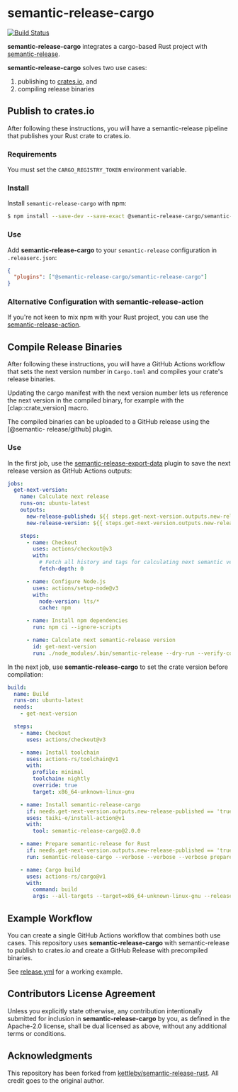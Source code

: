 # semantic-release-cargo

[![Build Status]](https://github.com/semantic-release-cargo/semantic-release-cargo/actions/workflows/release.yml)

[build status]: https://github.com/semantic-release-cargo/semantic-release-cargo/actions/workflows/release.yml/badge.svg?event=push

**semantic-release-cargo** integrates a cargo-based Rust project with [semantic-release].

**semantic-release-cargo** solves two use cases:

1. publishing to [crates.io], and
2. compiling release binaries

[crates.io]: https://crates.io/
[semantic-release]: https://github.com/semantic-release/semantic-release

## Publish to crates.io

After following these instructions, you will have a semantic-release pipeline that publishes
your Rust crate to crates.io.

### Requirements

You must set the `CARGO_REGISTRY_TOKEN` environment variable.

### Install

Install `semantic-release-cargo` with npm:

```bash
$ npm install --save-dev --save-exact @semantic-release-cargo/semantic-release-cargo
```

### Use

Add **semantic-release-cargo** to your `semantic-release` configuration in `.releaserc.json`:

```json
{
  "plugins": ["@semantic-release-cargo/semantic-release-cargo"]
}
```

### Alternative Configuration with semantic-release-action

If you're not keen to mix npm with your Rust project, you can use the [semantic-release-action].

[semantic-release-action]: https://github.com/cycjimmy/semantic-release-action

## Compile Release Binaries

After following these instructions, you will have a GitHub Actions workflow
that sets the next version number in `Cargo.toml` and compiles your crate's
release binaries.

Updating the cargo manifest with the next version number lets us reference
the next version in the compiled binary, for example with the [clap::crate_version]
macro.

The compiled binaries can be uploaded to a GitHub release using the [@semantic-
release/github] plugin.

[clap::crate-version]: https://docs.rs/clap/latest/clap/macro.crate_version.html
[@semantic-release/github]: https://github.com/semantic-release/github

### Use

In the first job, use the [semantic-release-export-data] plugin to save the
next release version as GitHub Actions outputs:

```yaml
jobs:
  get-next-version:
    name: Calculate next release
    runs-on: ubuntu-latest
    outputs:
      new-release-published: ${{ steps.get-next-version.outputs.new-release-published }}
      new-release-version: ${{ steps.get-next-version.outputs.new-release-version }}

    steps:
      - name: Checkout
        uses: actions/checkout@v3
        with:
          # Fetch all history and tags for calculating next semantic version
          fetch-depth: 0

      - name: Configure Node.js
        uses: actions/setup-node@v3
        with:
          node-version: lts/*
          cache: npm

      - name: Install npm dependencies
        run: npm ci --ignore-scripts

      - name: Calculate next semantic-release version
        id: get-next-version
        run: ./node_modules/.bin/semantic-release --dry-run --verify-conditions semantic-release-export-data --generate-notes semantic-release-export-data
```

In the next job, use **semantic-release-cargo** to set the crate version before
compilation:

```yaml
build:
  name: Build
  runs-on: ubuntu-latest
  needs:
    - get-next-version

  steps:
    - name: Checkout
      uses: actions/checkout@v3

    - name: Install toolchain
      uses: actions-rs/toolchain@v1
      with:
        profile: minimal
        toolchain: nightly
        override: true
        target: x86_64-unknown-linux-gnu

    - name: Install semantic-release-cargo
      if: needs.get-next-version.outputs.new-release-published == 'true'
      uses: taiki-e/install-action@v1
      with:
        tool: semantic-release-cargo@2.0.0

    - name: Prepare semantic-release for Rust
      if: needs.get-next-version.outputs.new-release-published == 'true'
      run: semantic-release-cargo --verbose --verbose --verbose prepare ${{ needs.get-next-version.outputs.new-release-version }}

    - name: Cargo build
      uses: actions-rs/cargo@v1
      with:
        command: build
        args: --all-targets --target=x86_64-unknown-linux-gnu --release --verbose
```

[semantic-release-export-data]: https://github.com/felipecrs/semantic-release-export-data

## Example Workflow

You can create a single GitHub Actions workflow that combines both use cases.
This repository uses **semantic-release-cargo** with semantic-release to publish
to crates.io and create a GitHub Release with precompiled binaries.

See [release.yml] for a working example.

[release.yml]: .github/workflows/release.yml

## Contributors License Agreement

Unless you explicitly state otherwise, any contribution intentionally submitted
for inclusion in **semantic-release-cargo** by you, as defined in the Apache-2.0
license, shall be dual licensed as above, without any additional terms or
conditions.

## Acknowledgments

This repository has been forked from [kettleby/semantic-release-rust]. All
credit goes to the original author.

[kettleby/semantic-release-rust]: https://github.com/kettleby/semantic-release-rust
